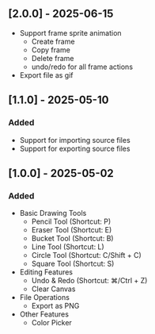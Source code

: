 ## [2.0.0] - 2025-06-15
- Support frame sprite animation
  - Create frame
  - Copy frame
  - Delete frame
  - undo/redo for all frame actions
- Export file as gif

## [1.1.0] - 2025-05-10

### Added
- Support for importing source files
- Support for exporting source files

## [1.0.0] - 2025-05-02

### Added
- Basic Drawing Tools
  - Pencil Tool (Shortcut: P)
  - Eraser Tool (Shortcut: E)
  - Bucket Tool (Shortcut: B)
  - Line Tool (Shortcut: L)
  - Circle Tool (Shortcut: C/Shift + C)
  - Square Tool (Shortcut: S)
- Editing Features
  - Undo & Redo (Shortcut: ⌘/Ctrl + Z)
  - Clear Canvas
- File Operations
  - Export as PNG
- Other Features
  - Color Picker
